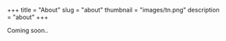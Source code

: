 +++
title = "About"
slug = "about"
thumbnail = "images/tn.png"
description = "about"
+++

Coming soon..
